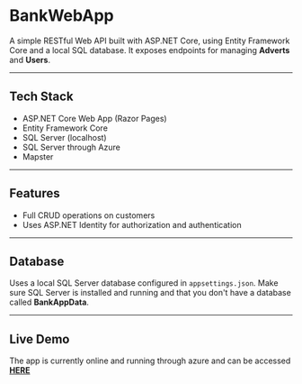 # BankWebApp
A simple RESTful Web API built with ASP.NET Core, using Entity Framework Core and a local SQL database. It exposes endpoints for managing **Adverts** and **Users**.

---

## Tech Stack

- ASP.NET Core Web App (Razor Pages)
- Entity Framework Core
- SQL Server (localhost)
- SQL Server through Azure
- Mapster

---

## Features

- Full CRUD operations on customers
- Uses ASP.NET Identity for authorization and authentication

---

## Database

Uses a local SQL Server database configured in `appsettings.json`. Make sure SQL Server is installed and running and that you don't have a database called **BankAppData**.

---

## Live Demo

The app is currently online and running through azure and can be accessed [**HERE**](https://secureden.azurewebsites.net)
